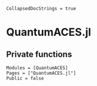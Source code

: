 ```@meta
CollapsedDocStrings = true
```

# QuantumACES.jl

## Private functions

```@autodocs
Modules = [QuantumACES]
Pages = ["QuantumACES.jl"]
Public = false
```
